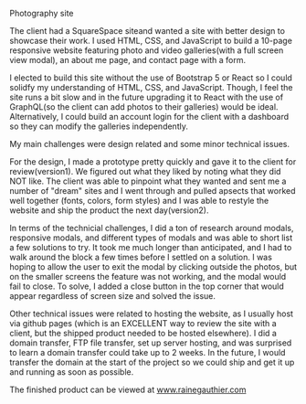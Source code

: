 Photography site

The client had a SquareSpace siteand wanted a site with better design to showcase their work. I used HTML, CSS, and JavaScript to build a 10-page responsive website featuring photo and video galleries(with a full screen view modal), an about me page, and contact page with a form. 

I elected to build this site without the use of Bootstrap 5 or React so I could solidfy my understanding of HTML, CSS, and JavaScript. Though, I feel the site runs a bit slow and in the future upgrading it to React with the use of GraphQL(so the client can add photos to their galleries) would be ideal. Alternatively, I could build an account login for the client with a dashboard so they can modify the galleries independently. 

My main challenges were design related and some minor technical issues. 

For the design, I made a prototype pretty quickly and gave it to the client for review(version1). We figured out what they liked by noting what they did NOT like. The client was able to pinpoint what they wanted and sent me a number of "dream" sites and I went through and pulled apsects that worked well together (fonts, colors, form styles)  and I was able to restyle the website and ship the product the next day(version2).

In terms of the technicial challenges, I did a ton of research around modals, responsive modals, and different types of modals and was able to short list a few solutions to try. It took me much longer than anticipated, and I had to walk around the block a few times before I settled on a solution. I was hoping to allow the user to exit the modal by clicking outside the photos, but on the smaller screens the feature was not working, and the modal would fail to close. To solve, I added a close button in the top corner that would appear regardless of screen size and solved the issue. 

Other technical issues were related to hosting the website, as I usually host via github pages (which is an EXCELLENT way to review the site with a client, but the shipped product needed to be hosted elsewhere). I did a domain transfer, FTP file transfer, set up server hosting, and was surprised to learn a domain transfer could take up to 2 weeks. In the future, I would transfer the domain at the start of the project so we could ship and get it up and running as soon as possible. 


The finished product can be viewed at www.rainegauthier.com 



